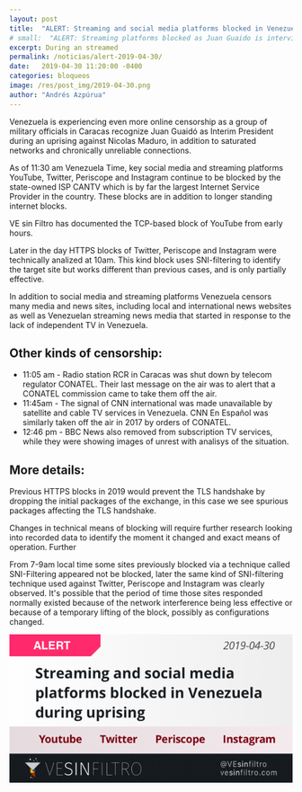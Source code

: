 ```yaml
---
layout: post
title:  "ALERT: Streaming and social media platforms blocked in Venezuela during uprising"
# small:  "ALERT: Streaming platforms blocked as Juan Guaido is interviewed by Luis Carlos Días live over streaming platforms."
excerpt: During an streamed
permalink: /noticias/alert-2019-04-30/
date:   2019-04-30 11:20:00 -0400
categories: bloqueos
image: /res/post_img/2019-04-30.png
author: "Andrés Azpúrua"
---
```


Venezuela is experiencing even more online censorship as a group of military officials in Caracas recognize Juan Guaidó as Interim President during an uprising against Nicolas Maduro, in addition to saturated networks and chronically unreliable connections.

As of 11:30 am Venezuela Time, key social media and streaming platforms YouTube, Twitter, Periscope and Instagram continue to be blocked by the state-owned ISP CANTV which is by far the largest Internet Service Provider in the country. These blocks are in addition to longer standing internet blocks.

VE sin Filtro has documented the TCP-based block of YouTube from early hours.

Later in the day HTTPS blocks of Twitter, Periscope and Instagram were technically analized at 10am. This kind block uses SNI-filtering to identify the target site but works different than previous cases, and is only partially effective.

In addition to social media and streaming platforms Venezuela censors many media and news sites, including local and international news websites as well as Venezuelan streaming news media that started in response to the lack of independent TV in Venezuela.

## Other kinds of censorship:

- 11:05 am - Radio station RCR in Caracas was shut down by telecom regulator CONATEL. Their last message on the air was to alert that a CONATEL commission came to take them off the air.
- 11:45am - The signal of CNN international was made unavailable by satellite and cable TV services in Venezuela. CNN En Español was similarly taken off the air in 2017 by orders of CONATEL.
- 12:46 pm - BBC News also removed from subscription TV services, while they were showing images of unrest with analisys of the situation.

## More details:

Previous HTTPS blocks in 2019 would prevent the TLS handshake by dropping the initial packages of the exchange, in this case we see spurious packages affecting the TLS handshake.

Changes in technical means of blocking will require further research looking into recorded data to identify the moment it changed and exact means of operation. Further

From 7-9am local time some sites previously blocked via a technique called SNI-Filtering appeared not be blocked, later the same kind of SNI-filtering technique used against Twitter, Periscope and Instagram was clearly observed. It's possible that the period of time those sites responded normally existed because of the network interference being less effective or because of a temporary lifting of the block, possibly as configurations changed.






![Cover image](/res/post_img/2019-04-30.png)
